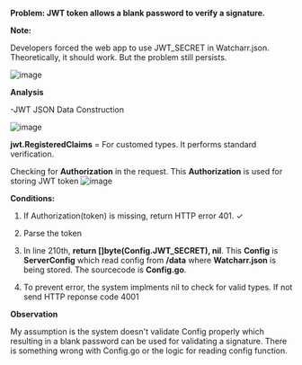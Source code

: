 **Problem: JWT token allows a blank password to verify a signature.**

**Note:**

Developers forced the web app to use JWT_SECRET in Watcharr.json. Theoretically, it should work. But the problem still persists.

![image](https://github.com/user-attachments/assets/f425dc9c-b084-4f97-88a9-21d92acd5050)


**Analysis**

-JWT JSON Data Construction

![image](https://github.com/user-attachments/assets/08890eb7-d562-4dcb-b32e-dfb89975f1de)

**jwt.RegisteredClaims** = For customed types. It performs standard verification.

Checking for **Authorization** in the request. This **Authorization** is used for storing JWT token
![image](https://github.com/user-attachments/assets/279c9a5e-2414-4a9f-ae72-411783709be1)

**Conditions:**

1. If Authorization(token) is missing, return HTTP error 401. &check;

2. Parse the token

3. In line 210th, **return []byte(Config.JWT_SECRET), nil**. This **Config** is **ServerConfig** which read config from **/data** where **Watcharr.json** is being stored. The sourcecode is **Config.go**.
   
4. To prevent error, the system implments nil to check for valid types. If not send HTTP reponse code 4001

**Observation**

My assumption is the system doesn't validate Config properly which resulting in a blank password can be used for validating a signature. There is something wrong with Config.go or the logic for reading config function.

